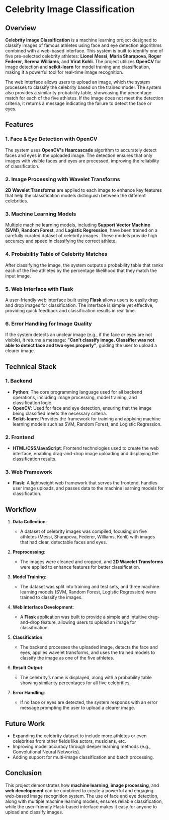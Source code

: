 # Celebrity Image Classification

## Overview

**Celebrity Image Classification** is a machine learning project designed to classify images of famous athletes using face and eye detection algorithms combined with a web-based interface. This system is built to identify one of five pre-selected celebrity athletes: **Lionel Messi**, **Maria Sharapova**, **Roger Federer**, **Serena Williams**, and **Virat Kohli**. The project utilizes **OpenCV** for image detection and **scikit-learn** for model training and classification, making it a powerful tool for real-time image recognition.

The web interface allows users to upload an image, which the system processes to classify the celebrity based on the trained model. The system also provides a similarity probability table, showcasing the percentage match for each of the five athletes. If the image does not meet the detection criteria, it returns a message indicating the failure to detect the face or eyes.

## Features

### 1. **Face & Eye Detection with OpenCV**
   The system uses **OpenCV's Haarcascade** algorithm to accurately detect faces and eyes in the uploaded image. The detection ensures that only images with visible faces and eyes are processed, improving the reliability of classification.

### 2. **Image Processing with Wavelet Transforms**
   **2D Wavelet Transforms** are applied to each image to enhance key features that help the classification models distinguish between the different celebrities.

### 3. **Machine Learning Models**
   Multiple machine learning models, including **Support Vector Machine (SVM)**, **Random Forest**, and **Logistic Regression**, have been trained on a carefully curated dataset of celebrity images. These models provide high accuracy and speed in classifying the correct athlete.

### 4. **Probability Table of Celebrity Matches**
   After classifying the image, the system outputs a probability table that ranks each of the five athletes by the percentage likelihood that they match the input image.

### 5. **Web Interface with Flask**
   A user-friendly web interface built using **Flask** allows users to easily drag and drop images for classification. The interface is simple yet effective, providing quick feedback and classification results in real time.

### 6. **Error Handling for Image Quality**
   If the system detects an unclear image (e.g., if the face or eyes are not visible), it returns a message: **"Can't classify image. Classifier was not able to detect face and two eyes properly"**, guiding the user to upload a clearer image.

## Technical Stack

### 1. **Backend**
   - **Python**: The core programming language used for all backend operations, including image processing, model training, and classification logic.
   - **OpenCV**: Used for face and eye detection, ensuring that the image being classified meets the necessary criteria.
   - **Scikit-learn**: Provides the framework for training and applying machine learning models such as SVM, Random Forest, and Logistic Regression.

### 2. **Frontend**
   - **HTML/CSS/JavaScript**: Frontend technologies used to create the web interface, enabling drag-and-drop image uploading and displaying the classification results.

### 3. **Web Framework**
   - **Flask**: A lightweight web framework that serves the frontend, handles user image uploads, and passes data to the machine learning models for classification.

## Workflow

1. **Data Collection**: 
   - A dataset of celebrity images was compiled, focusing on five athletes (Messi, Sharapova, Federer, Williams, Kohli) with images that had clear, detectable faces and eyes.
  
2. **Preprocessing**: 
   - The images were cleaned and cropped, and **2D Wavelet Transforms** were applied to enhance features for better classification.
   
3. **Model Training**: 
   - The dataset was split into training and test sets, and three machine learning models (SVM, Random Forest, Logistic Regression) were trained to classify the images.
   
4. **Web Interface Development**: 
   - A **Flask** application was built to provide a simple and intuitive drag-and-drop feature, allowing users to upload an image for classification.

5. **Classification**: 
   - The backend processes the uploaded image, detects the face and eyes, applies wavelet transforms, and uses the trained models to classify the image as one of the five athletes.
   
6. **Result Output**: 
   - The celebrity’s name is displayed, along with a probability table showing similarity percentages for all five celebrities.

7. **Error Handling**: 
   - If no face or eyes are detected, the system responds with an error message prompting the user to upload a clearer image.

## Future Work
- Expanding the celebrity dataset to include more athletes or even celebrities from other fields like actors, musicians, etc.
- Improving model accuracy through deeper learning methods (e.g., Convolutional Neural Networks).
- Adding support for multi-image classification and batch processing.

## Conclusion
This project demonstrates how **machine learning**, **image processing**, and **web development** can be combined to create a powerful and engaging web-based image recognition system. The use of face and eye detection, along with multiple machine learning models, ensures reliable classification, while the user-friendly Flask-based interface makes it easy for anyone to upload and classify images.
